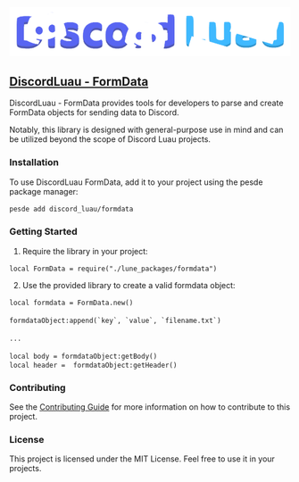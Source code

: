 <div align="center">
	<p>
		<a href=""><img src="https://raw.githubusercontent.com/DiscordLuau/.github/master/resource/DiscordLuau-Banner.png" width="512" alt="discord-luau"/></a>
	</p>
</div>

## [DiscordLuau - FormData](https://pesde.dev/packages/discord_luau/formdata)

DiscordLuau - FormData provides tools for developers to parse and create FormData objects for sending data to Discord.

Notably, this library is designed with general-purpose use in mind and can be utilized beyond the scope of Discord Luau projects.

### Installation

To use DiscordLuau FormData, add it to your project using the pesde package manager:

```bash
pesde add discord_luau/formdata
```

### Getting Started

1. Require the library in your project:
```luau
local FormData = require("./lune_packages/formdata")
```

2. Use the provided library to create a valid formdata object:
```luau
local formdata = FormData.new()

formdataObject:append(`key`, `value`, `filename.txt`)

...

local body = formdataObject:getBody()
local header =  formdataObject:getHeader()
```

### Contributing

See the [Contributing Guide](CONTRIBUTING) for more information on how to contribute to this project.

### License
This project is licensed under the MIT License. Feel free to use it in your projects.
